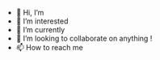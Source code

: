 - 👋 Hi, I’m 
- 👀 I’m interested 
- 🌱 I’m currently 
- 💞️ I’m looking to collaborate on anything ! 
- 📫 How to reach me 

<!---
doro041/doro041 is a ✨ special ✨ repository because its `README.md` (this file) appears on your GitHub profile.
You can click the Preview link to take a look at your changes.
--->
